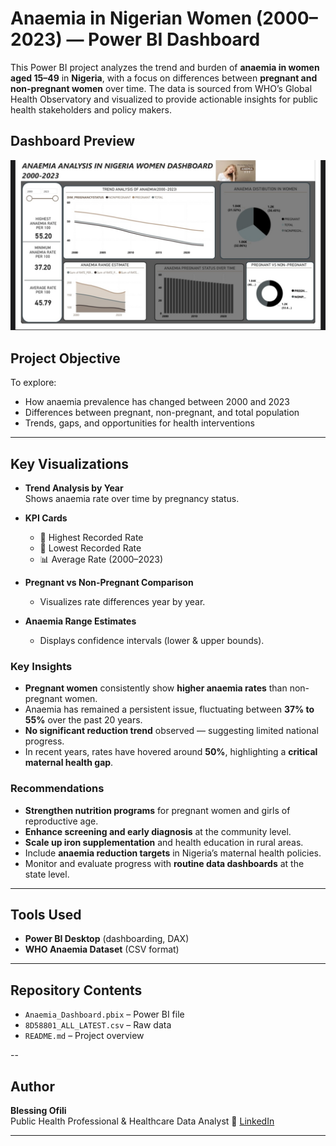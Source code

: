 # Anaemia in Nigerian Women (2000–2023) — Power BI Dashboard

This Power BI project analyzes the trend and burden of **anaemia in women aged 15–49** in **Nigeria**, with a focus on differences between **pregnant and non-pregnant women** over time. The data is sourced from WHO’s Global Health Observatory and visualized to provide actionable insights for public health stakeholders and policy makers.

## Dashboard Preview  
![Anaemia in Nigeria Women Dashboard](https://github.com/Bees-png/Anaemia-Nigeria-dashboard/blob/main/Anaemia%20in%20women%20dashboard.jpg)

## Project Objective

To explore:
- How anaemia prevalence has changed between 2000 and 2023
- Differences between pregnant, non-pregnant, and total population
- Trends, gaps, and opportunities for health interventions

---

## Key Visualizations

- **Trend Analysis by Year**  
  Shows anaemia rate over time by pregnancy status.

- **KPI Cards**
  - 🔸 Highest Recorded Rate
  - 🔻 Lowest Recorded Rate
  - 📊 Average Rate (2000–2023)

- **Pregnant vs Non-Pregnant Comparison**
  - Visualizes rate differences year by year.

- **Anaemia Range Estimates**
  - Displays confidence intervals (lower & upper bounds).



###  Key Insights
- **Pregnant women** consistently show **higher anaemia rates** than non-pregnant women.
- Anaemia has remained a persistent issue, fluctuating between **37% to 55%** over the past 20 years.
- **No significant reduction trend** observed — suggesting limited national progress.
- In recent years, rates have hovered around **50%**, highlighting a **critical maternal health gap**.

###  Recommendations
- **Strengthen nutrition programs** for pregnant women and girls of reproductive age.
- **Enhance screening and early diagnosis** at the community level.
- **Scale up iron supplementation** and health education in rural areas.
- Include **anaemia reduction targets** in Nigeria’s maternal health policies.
- Monitor and evaluate progress with **routine data dashboards** at the state level.

---

## Tools Used
- **Power BI Desktop** (dashboarding, DAX)
- **WHO Anaemia Dataset** (CSV format)

---

## Repository Contents
- `Anaemia_Dashboard.pbix` – Power BI file
- `8D58801_ALL_LATEST.csv` – Raw data
- `README.md` – Project overview

--

## Author

**Blessing Ofili**  
Public Health Professional & Healthcare Data Analyst
🔗 [LinkedIn](https://linkedin.com/in/ofili-blessing-2b993a272)

---


